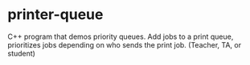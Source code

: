 # printer-queue
C++ program that demos priority queues.  Add jobs to a print queue, prioritizes jobs depending on who sends the print job. (Teacher, TA, or student)
